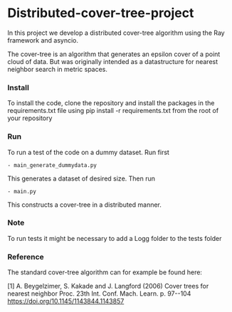 # Distributed-cover-tree-project
In this project we develop a distributed cover-tree algorithm using the Ray framework
and asyncio.

The cover-tree is
an algorithm that generates an epsilon cover of a point cloud of data. But was
originally intended as a datastructure for nearest neighbor search in metric spaces. 


### Install
To install the code, clone the repository and install the packages in the 
requirements.txt file using pip install -r requirements.txt from the root of your repository

### Run
To run a test of the code on a dummy dataset. Run first

    - main_generate_dummydata.py
    
This generates a dataset of desired size. Then run 

    - main.py 
    
This constructs a cover-tree in a distributed manner.

### Note
To run tests it might be necessary to add a Logg folder to the tests folder
### Reference
The standard cover-tree algorithm can for example be found here:

<a id="1">[1]</a> A. Beygelzimer, S. Kakade and J. Langford (2006)
Cover trees for nearest neighbor
Proc. 23th Int. Conf. Mach. Learn. p. 97--104
https://doi.org/10.1145/1143844.1143857